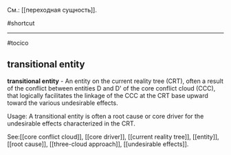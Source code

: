 См.: [[переходная сущность]].

#shortcut




<hr/>

#tocico

## transitional entity

<b>transitional entity</b> - An entity on the current reality tree (CRT), often a result of the conflict between entities D and D' of the core conflict cloud (CCC), that logically facilitates the linkage of the CCC at the CRT base upward toward the various undesirable effects.



Usage: A transitional entity is often a root cause or core driver for the undesirable effects characterized in the CRT. 



See:[[core conflict cloud]], [[core driver]], [[current reality tree]], [[entity]], [[root cause]], [[three-cloud approach]], [[undesirable effects]].
